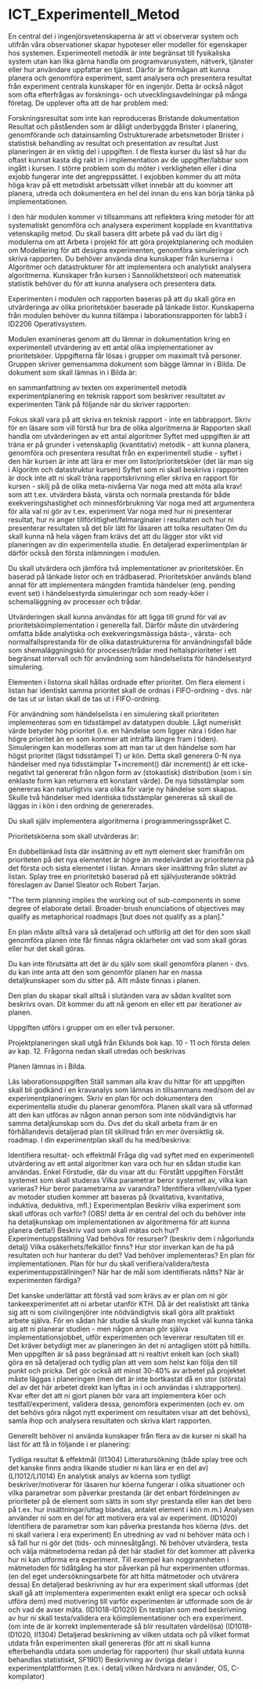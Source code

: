 # ICT_Experimentell_Metod
En central del i ingenjörsvetenskaperna är att vi observerar system och utifrån våra observationer skapar hypoteser eller modeller för egenskaper hos systemen. Experimentell metodik är inte begränsat till fysikaliska system utan kan lika gärna handla om programvarusystem, nätverk, tjänster eller hur användare uppfattar en tjänst. Därför är förmågan att kunna planera och genomföra experiment, samt analysera och presentera resultat från experiment centrala kunskaper för en ingenjör. Detta är också något som ofta efterfrågas av forsknings- och utvecklingsavdelningar på många företag. De upplever ofta att de har problem med:

Forskningsresultat som inte kan reproduceras
Bristande dokumentation
Resultat och påståenden som är dåligt underbyggda
Brister i planering, genomförande och datainsamling
Ostrukturerade arbetsmetoder
Brister i statistisk behandling av resultat och presentation av resultat
Just planeringen är en viktig del i uppgiften. I de flesta kurser du läst så har du oftast kunnat kasta dig rakt in i implementation av de uppgifter/labbar som ingått i kursen. I större problem som du möter i verkligheten eller i dina exjobb fungerar inte det angreppssättet. I exjobben kommer du att möta höga krav på ett metodiskt arbetssätt vilket innebär att du kommer att planera, utreda och dokumentera en hel del innan du ens kan börja tänka på implementationen.

I den här modulen kommer vi tillsammans att reflektera kring metoder för att systematiskt genomföra och analysera experiment kopplade en kvantitativa vetenskaplig metod. Du skall basera ditt arbete på vad du lärt dig i modulerna om att Arbeta i projekt för att göra projektplanering och modulen om Modellering för att designa experimenten, genomföra simuleringar och skriva rapporten. Du behöver använda dina kunskaper från kurserna i Algoritmer och datastrukturer för att implementera och analytiskt analysera algoritmerna. Kunskaper från kursen i Sannolikhetsteori och matematisk statistik behöver du för att kunna analysera och presentera data. 

Experimenten i modulen och rapporten baseras på att du skall göra en utvärderinga av olika prioritetsköer baserade på länkade listor. Kunskaperna från modulen behöver du kunna tillämpa i laborationsrapporten för labb3 i ID2206 Operativsystem.

Modulen examineras genom att du lämnar in dokumentation kring en experimentell utvärdering av ett antal olika implementationer av prioritetsköer.  Uppgifterna får lösas i grupper om maximalt två personer. Gruppen skriver gemensamma dokument som bägge lämnar in i Bilda. De dokument som skall lämnas in i Bilda är:

en sammanfattning av texten om experimentell metodik
experimentplanering
en teknisk rapport som beskriver resultatet av experimenten 
Tänk på följande när du skriver rapporten:

Fokus skall vara på att skriva en teknisk rapport  - inte en labbrapport. Skriv för en läsare som vill förstå hur bra de olika algoritmerna är
Rapporten skall handla om utvärderingen av ett antal algoritmer 
Syftet med uppgiften är att träna er på grunder i vetenskaplig (kvantitativ) metodik - att kunna planera, genomföra och presentera resultat från en experimentell studie - syftet i den här kursen är inte att lära er mer om listor/prioritetsköer (det lär man sig i Algoritm och datastruktur kursen)
Syftet som ni skall beskriva i rapporten är dock inte att ni skall träna rapportskrivning eller skriva en rapport för kursen - skilj på de olika meta-nivåerna
Var noga med att möta alla krav! som att t.ex. utvärdera bästa, värsta och normala prestanda för både exekveringshastighet och minnesförbrukning
Var noga med att argumentera för alla val ni gör av t.ex. experiment
Var noga med hur ni presenterar resultat, hur ni anger tillförlitlighet/felmarginaler i resultaten och hur ni presenterar resultaten så det blir lätt för läsaren att tolka resultaten
Om du skall kunna nå hela vägen fram krävs det att du lägger stor vikt vid planeringen av din experimentella studie. En detaljerad experiimentplan är därför också den första inlämningen i modulen.

Du skall utvärdera och jämföra två implementationer av prioritetsköer. En baserad på länkade listor och en trädbaserad. Prioritetsköer används bland annat för att implementera mängden framtida händelser (eng. pending event set) i händelsestyrda simuleringar och som ready-köer i schemaläggning av processer och trådar.

Utvärderingen skall kunna användas för att ligga till grund för val av prioritetsköimplementation i generella fall. Därför måste din utvärdering omfatta både analytiska och exekveringsmässiga bästa-, värsta- och normalfallsprestanda för de olika datastrukturerna för användningsfall både som shemaläggningskö för processer/trådar med heltalsprioriteter i ett begränsat intervall och för användning som händelselista för händelsestyrd simulering. 

Elementen i listorna skall hållas ordnade efter prioritet. Om flera element i listan har identiskt samma prioritet skall de ordnas i FIFO-ordning - dvs. när de tas ut ur listan skall de tas ut i FIFO-ordning.

För användning som händelselista i en simulering skall prioriteten implementeras som en tidsstämpel av datatypen double. Lågt numeriskt värde betyder hög prioritet (i.e. en händelse som ligger nära i tiden har högre prioritet än en som kommer att inträffa längre fram i tiden). Simuleringen kan modelleras som att man tar ut den händelse som har högst prioritet (lägst tidsstämpel T) ur kön. Detta skall generera 0-N nya händelser med nya tidsstämplar T+increment() där increment() är ett icke-negativt tal genererat från någon form av (stokastisk) distribution (som i sin enklaste form kan returnera ett konstant värde). De nya tidsstämplar som genereras kan naturligtvis vara olika för varje ny händelse som skapas. Skulle två händelser med identiska tidsstämplar genereras så skall de läggas in i kön i den ordning de genererades.

Du skall själv implementera algoritmerna i programmeringsspråket C.

Prioritetsköerna som skall utvärderas är:

En dubbellänkad lista där insättning av ett nytt element sker framifrån om prioriteten på det nya elementet är högre än medelvärdet av prioriteterna på det första och sista elementet i listan. Annars sker insättning från slutet av listan.
Splay tree en prioritetskö baserad på ett självjusterande sökträd föreslagen av Daniel Sleator och Robert Tarjan. 

"The term planning implies the working out of sub-components in some degree of elaborate detail. Broader-brush enunciations of objectives may qualify as metaphorical roadmaps [but does not qualify as a plan]."

En plan måste alltså vara så detaljerad och utförlig att det för den som skall genomföra planen inte får finnas några oklarheter om vad som skall göras eller hur det skall göras. 

Du kan inte förutsätta att det är du själv som skall genomföra planen - dvs. du kan inte anta att den som genomför planen har en massa detaljkunskaper som du sitter på. Allt måste finnas i planen.

Den plan du skapar skall alltså i slutänden vara av sådan kvalitet som beskrivs ovan. Dit kommer du att nå genom en eller ett par iterationer av planen.

Uppgiften utförs i grupper om en eller två personer.

Projektplaneringen skall utgå från Eklunds bok kap. 10 - 11 och första delen av kap. 12. Frågorna nedan skall utredas och beskrivas

Planen lämnas in i Bilda.

Läs laborationsuppgiften
Ställ samman alla krav du hittar  för att uppgiften skall bli godkänd i en kravanalys som lämnas in tillsammans med/som del av experimentplaneringen.
Skriv en plan för och dokumentera den experimentella studie du planerar genomföra. Planen skall vara så utformad att den kan utföras av någon annan person som inte nödvändigtvis har samma detaljkunskap som du. Dvs det du skall arbeta fram är en förhållandevis detaljerad plan till skillnad från en mer översiktlig sk. roadmap.
I din experimentplan skall du ha med/beskriva:

Identifiera resultat- och effektmål
Fråga dig vad syftet med en experimentell utvärdering av ett antal algoritmer kan vara och hur en sådan studie kan användas.
Enkel Förstudie, där du visar att du:
Förstått uppgiften
Förstått systemet som skall studeras 
Vilka parametrar beror systemet av, vilka kan varieras? Hur beror parametrarna av varandra?
Identifiera vilken/vilka typer av metoder studien kommer att baseras på (kvalitativa, kvanitativa, induktiva, deduktiva, mfl.)
Experimentplan
Beskriv vilka experiment som skall utföras och varför? (OBS! detta är en central del och du behöver inte ha detaljkunskap om implementationen av algoritmerna för att kunna planera detta!)
Beskriv vad som skall mätas och hur?
Experimentuppställning
Vad behövs för resurser? (beskriv dem i någorlunda detalj)
Vilka osäkerhets/felkällor finns? Hur stor inverkan kan de ha på resultaten och hur hanterar du det?
Vad behöver implementeras? En plan för implementationen.
Plan för hur du skall verifiera/validera/testa experimentuppställningen?
När har de mål som identifierats nåtts? När är experimenten färdiga?

Det kanske underlättar att förstå vad som krävs av er plan om ni gör tankeexperimentet att ni arbetar utanför KTH. Då är det realistiskt att tänka sig att ni som civilingenjörer inte nödvändigtvis skall göra allt praktiskt arbete själva. För en sådan här studie så skulle man mycket väl kunna tänka sig att ni planerar studien - men någon annan gör själva implementationsjobbet, utför experimenten och levererar resultaten till er. Det kräver betydligt mer av planeringen än det ni antagligen stött på hittills. Men uppgiften är så pass begränsad att ni realtivt enkelt kan (och skall) göra en så detaljerad och tydlig plan att vem som helst kan följa den till punkt och pricka. Det gör också att minst 30-40% av arbetet på projektet måste läggas i planeringen (men det är inte bortkastat då en stor (största) del av det här arbetet direkt kan lyftas in i och användas i slutrapporten). Kvar efter det att ni gjort planen bör vara att implementera köer och testfall/experiment, validera dessa, genomföra experimenten (och ev. om det behövs göra något nytt experiment om resultaten visar att det behövs), samla ihop och analysera resultaten och skriva klart rapporten.

Generellt behöver ni använda kunskaper från flera av de kurser ni skall ha läst för att få in följande i er planering:

Tydliga resultat & effektmål (II1304)
Litteratursökning (både splay tree och det kanske finns andra likande studier ni kan lära er en del av) (LI1012/LI1014)
En analytisk analys av köerna som tydligt beskriver/motiverar för läsaren hur köerna fungerar i olika situationer och vilka parametrar som påverkar prestanda (är det enbart fördelningen av prioriteter på de element som sätts in som styr prestanda eller kan det bero på t.ex. hur insättningar/uttag blandas, antalet element i kön m.m.) Analysen använder ni som en del för att motivera era val av experiment. (ID1020)
Identifiera de parametrar som kan påverka prestanda hos köerna (dvs. det ni skall variera i era experiment)
En utredning av vad ni behöver mäta och i så fall hur ni gör det (tids- och minnesåtgång). Ni behöver utvärdera, testa och välja mätmetoderna redan på det här stadiet för det kommer att påverka hur ni kan utforma era experiment. Till exempel kan noggrannheten i mätmetoden för tidåtgång ha stor påverkan på hur experimenten utformas. (en del eget undersökningsarbete för att hitta mätmetoder och utvärera dessa)
En detaljerad beskrivning av hur era experiment skall utformas (det skall gå att implementera experimenten exakt enligt era specar och också utföra dem) med motivering till varför experimenten är utformade som de är och vad de avser mäta. (ID1018-ID1020)
En testplan som med beskrivning av hur ni skall testa/validera era köimplementationer och era experiment. (om inte de är korrekt implementerade så blir resultaten värdelösa) (ID1018-ID1020, II1304)
Detaljerad beskrivning av vilken utdata och på vilket format utdata från experimenten skall genereras (för att ni skall kunna efterbehandla utdata som underlag för rapporten) (hur skall utdata kunna behandlas statistiskt, SF1901)
Beskrivning av övriga delar i experimentplattformen (t.ex. i detalj vilken hårdvara ni använder, OS, C-kompilator)